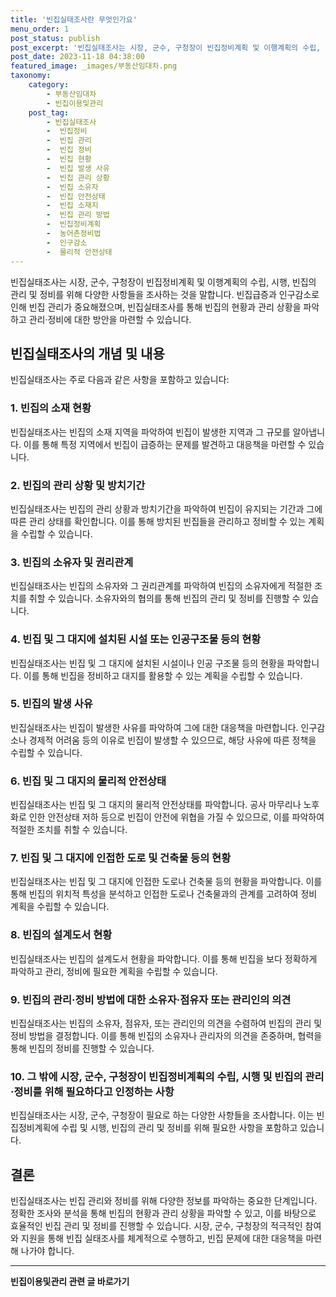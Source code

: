 ```yaml
---
title: '빈집실태조사란 무엇인가요'
menu_order: 1
post_status: publish
post_excerpt: '빈집실태조사는 시장, 군수, 구청장이 빈집정비계획 및 이행계획의 수립, 시행, 빈집의 관리 및 정비를 위해 다양한 사항들을 조사하는 것을 말합니다. 빈집급증과 인구감소로 인해 빈집 관리가 중요해졌으며, 빈집실태조사를 통해 빈집의 현황과 관리 상황을 파악하고 관리 정비에 대한 방안을 마련할 수 있습니다.'
post_date: 2023-11-18 04:38:00
featured_image: _images/부동산임대차.png
taxonomy:
    category:
        - 부동산임대차
        - 빈집이용및관리
    post_tag:
        - 빈집실태조사
        -  빈집정비
        -  빈집 관리
        -  빈집 정비
        -  빈집 현황
        -  빈집 발생 사유
        -  빈집 관리 상황
        -  빈집 소유자
        -  빈집 안전상태
        -  빈집 소재지
        -  빈집 관리 방법
        -  빈집정비계획
        -  농어촌정비법
        -  인구감소
        -  물리적 안전상태
---
```



빈집실태조사는 시장, 군수, 구청장이 빈집정비계획 및 이행계획의 수립, 시행, 빈집의 관리 및 정비를 위해 다양한 사항들을 조사하는 것을 말합니다. 빈집급증과 인구감소로 인해 빈집 관리가 중요해졌으며, 빈집실태조사를 통해 빈집의 현황과 관리 상황을 파악하고 관리·정비에 대한 방안을 마련할 수 있습니다.

## 빈집실태조사의 개념 및 내용

빈집실태조사는 주로 다음과 같은 사항을 포함하고 있습니다:

### 1. 빈집의 소재 현황

빈집실태조사는 빈집의 소재 지역을 파악하여 빈집이 발생한 지역과 그 규모를 알아냅니다. 이를 통해 특정 지역에서 빈집이 급증하는 문제를 발견하고 대응책을 마련할 수 있습니다.

### 2. 빈집의 관리 상황 및 방치기간

빈집실태조사는 빈집의 관리 상황과 방치기간을 파악하여 빈집이 유지되는 기간과 그에 따른 관리 상태를 확인합니다. 이를 통해 방치된 빈집들을 관리하고 정비할 수 있는 계획을 수립할 수 있습니다.

### 3. 빈집의 소유자 및 권리관계

빈집실태조사는 빈집의 소유자와 그 권리관계를 파악하여 빈집의 소유자에게 적절한 조치를 취할 수 있습니다. 소유자와의 협의를 통해 빈집의 관리 및 정비를 진행할 수 있습니다.

### 4. 빈집 및 그 대지에 설치된 시설 또는 인공구조물 등의 현황

빈집실태조사는 빈집 및 그 대지에 설치된 시설이나 인공 구조물 등의 현황을 파악합니다. 이를 통해 빈집을 정비하고 대지를 활용할 수 있는 계획을 수립할 수 있습니다.

### 5. 빈집의 발생 사유

빈집실태조사는 빈집이 발생한 사유를 파악하여 그에 대한 대응책을 마련합니다. 인구감소나 경제적 어려움 등의 이유로 빈집이 발생할 수 있으므로, 해당 사유에 따른 정책을 수립할 수 있습니다.

### 6. 빈집 및 그 대지의 물리적 안전상태

빈집실태조사는 빈집 및 그 대지의 물리적 안전상태를 파악합니다. 공사 마무리나 노후화로 인한 안전상태 저하 등으로 빈집이 안전에 위협을 가질 수 있으므로, 이를 파악하여 적절한 조치를 취할 수 있습니다.

### 7. 빈집 및 그 대지에 인접한 도로 및 건축물 등의 현황

빈집실태조사는 빈집 및 그 대지에 인접한 도로나 건축물 등의 현황을 파악합니다. 이를 통해 빈집의 위치적 특성을 분석하고 인접한 도로나 건축물과의 관계를 고려하여 정비 계획을 수립할 수 있습니다.

### 8. 빈집의 설계도서 현황

빈집실태조사는 빈집의 설계도서 현황을 파악합니다. 이를 통해 빈집을 보다 정확하게 파악하고 관리, 정비에 필요한 계획을 수립할 수 있습니다.

### 9. 빈집의 관리·정비 방법에 대한 소유자·점유자 또는 관리인의 의견

빈집실태조사는 빈집의 소유자, 점유자, 또는 관리인의 의견을 수렴하여 빈집의 관리 및 정비 방법을 결정합니다. 이를 통해 빈집의 소유자나 관리자의 의견을 존중하며, 협력을 통해 빈집의 정비를 진행할 수 있습니다.

### 10. 그 밖에 시장, 군수, 구청장이 빈집정비계획의 수립, 시행 및 빈집의 관리·정비를 위해 필요하다고 인정하는 사항

빈집실태조사는 시장, 군수, 구청장이 필요로 하는 다양한 사항들을 조사합니다. 이는 빈집정비계획에 수립 및 시행, 빈집의 관리 및 정비를 위해 필요한 사항을 포함하고 있습니다.

## 결론

빈집실태조사는 빈집 관리와 정비를 위해 다양한 정보를 파악하는 중요한 단계입니다. 정확한 조사와 분석을 통해 빈집의 현황과 관리 상황을 파악할 수 있고, 이를 바탕으로 효율적인 빈집 관리 및 정비를 진행할 수 있습니다. 시장, 군수, 구청장의 적극적인 참여와 지원을 통해 빈집 실태조사를 체계적으로 수행하고, 빈집 문제에 대한 대응책을 마련해 나가야 합니다.
<!-- wp:separator -->
<hr class="wp-block-separator has-alpha-channel-opacity"/>
<!-- /wp:separator -->

<!-- wp:group {"backgroundColor":"base","layout":{"type":"constrained"}} -->
<div class="wp-block-group has-base-background-color has-background"><!-- wp:paragraph {"align":"center","fontSize":"medium"} -->
<p class="has-text-align-center has-large-font-size"><strong>빈집이용및관리 관련 글 바로가기</strong></p>
<!-- /wp:paragraph -->


<!-- wp:latest-posts
{"categories":[{"id":23496,"count":19,"description":"","link":"https://uknowlaw.com/category/%eb%b9%88%ec%a7%91%ec%9d%b4%ec%9a%a9%eb%b0%8f%ea%b4%80%eb%a6%ac/","name":"빈집이용및관리","slug":"빈집이용및관리","taxonomy":"category","parent":0,"meta":[],"_links":{"self":[{"href":"https://uknowlaw.com/wp-json/wp/v2/categories/23496"}],"collection":[{"href":"https://uknowlaw.com/wp-json/wp/v2/categories"}],"about":[{"href":"https://uknowlaw.com/wp-json/wp/v2/taxonomies/category"}],"wp:post_type":[{"href":"https://uknowlaw.com/wp-json/wp/v2/posts?categories=23496"}],"curies":[{"name":"wp","href":"https://api.w.org/{rel}","templated":true}]}}],"postsToShow":100,"excerptLength":28,"postLayout":"grid","columns":2,"featuredImageAlign":"left","featuredImageSizeSlug":"large","fontSize":"small"} /--></div>
<!-- /wp:group -->